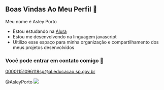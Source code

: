 ## Boas Vindas Ao Meu Perfil 💙

Meu nome é Asley Porto

- Estou estudando na [Alura](https://www.alura.com.br)
- Estou me desenvolvendo na linguagem javascript
- Ultilizo esse espaço para minha organização e compartilhamento dos meus projetos desenvolvidos

### Você pode entrar em contato comigo 📧

00001151096118sp@al.educacao.sp.gov.br

@AsleyPorto
![](https://media.tenor.com/_tC59PMlVyMAAAAM/broly-boy-broly.gif)
